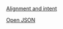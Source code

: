 
[Alignment and intent](https://sql-formatter.online/)

[Open JSON](https://docs.microsoft.com/en-us/sql/t-sql/functions/openjson-transact-sql?view=sql-server-ver15)